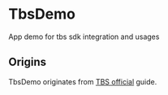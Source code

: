 # TbsDemo
App demo for tbs sdk integration and usages


## Origins
TbsDemo originates from [TBS official](https://x5.tencent.com/tbs/sdk.html) guide.
